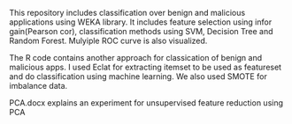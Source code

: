 This repository includes classification over benign and malicious applications using WEKA library. It includes feature selection using infor gain(Pearson cor), classification methods using SVM, Decision Tree and Random Forest. Mulyiple ROC curve is also visualized.

The R code contains another approach for classication of benign and malicious apps. I used Eclat for extracting itemset to be used as featureset and do classification using machine learning. We also used SMOTE for imbalance data.

PCA.docx explains an experiment for unsupervised feature reduction using PCA
